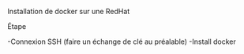 Installation de docker sur une RedHat

Étape

-Connexion SSH (faire un échange de clé au préalable)
-Install docker
